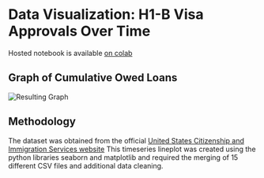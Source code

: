 # Data Visualization: H1-B Visa Approvals Over Time

Hosted notebook is available [on colab]([https://colab.research.google.com/drive/1iThINxrnoHwjtwq1hIrDGq-pSenZB0yv#scrollTo=igm55CK66RbK](https://colab.research.google.com/drive/1Rz_YG0UtCvS_deUtcmjkV_lxchUd48pN#scrollTo=zVdwXABsadU8))

## Graph of Cumulative Owed Loans

![Resulting Graph](h1-b.png)

## Methodology
The dataset was obtained from the official [United States Citizenship and Immigration Services website](https://www.uscis.gov/tools/reports-and-studies/h-1b-employer-data-hub/h-1b-employer-data-hub-files)
This timeseries lineplot was created using the python libraries seaborn and matplotlib and required the merging of 15 different CSV files and additional data cleaning.
